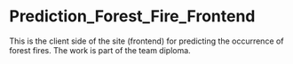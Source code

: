 # Prediction_Forest_Fire_Frontend
This is the client side of the site (frontend) for predicting the occurrence of forest fires. The work is part of the team diploma.
